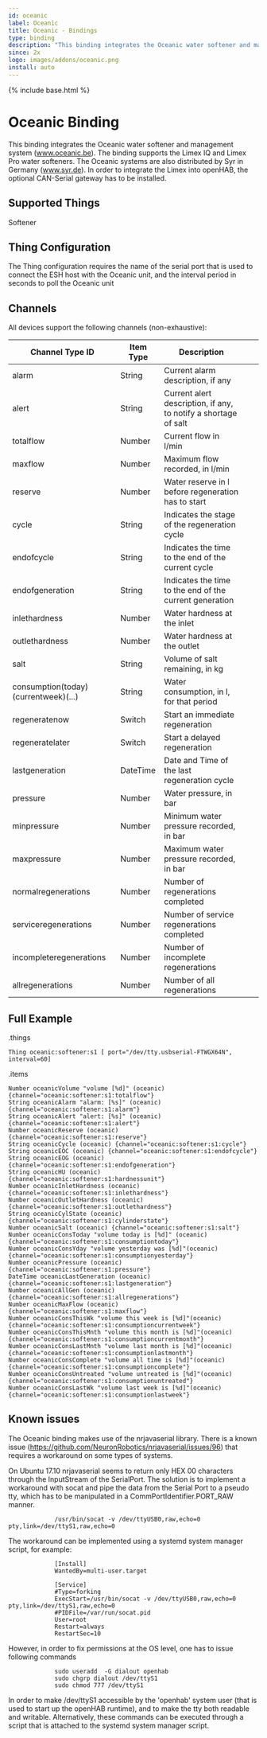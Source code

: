 ```yaml
---
id: oceanic
label: Oceanic
title: Oceanic - Bindings
type: binding
description: "This binding integrates the Oceanic water softener and management system (www.oceanic.be)."
since: 2x
logo: images/addons/oceanic.png
install: auto
---
```


<!-- Attention authors: Do not edit directly. Please add your changes to the appropriate source repository -->

{% include base.html %}

# Oceanic Binding

This binding integrates the Oceanic water softener and management system (www.oceanic.be).
The binding supports the Limex IQ and Limex Pro water softeners.
The Oceanic systems are also distributed by Syr in Germany (www.syr.de).
In order to integrate the Limex into openHAB, the optional CAN-Serial gateway has to be installed.

## Supported Things

Softener

## Thing Configuration

The Thing configuration requires the name of the serial port that is used to connect the ESH host with the Oceanic unit, and the interval period in seconds to poll the Oceanic unit

## Channels

All devices support the following channels (non-exhaustive):

| Channel Type ID                      | Item Type | Description                                                     |   |   |
|--------------------------------------|-----------|-----------------------------------------------------------------|---|---|
| alarm                                | String    | Current alarm description, if any                               |   |   |
| alert                                | String    | Current alert description, if any, to notify a shortage of salt |   |   |
| totalflow                            | Number    | Current flow in l/min                                           |   |   |
| maxflow                              | Number    | Maximum flow recorded, in l/min                                 |   |   |
| reserve                              | Number    | Water reserve in l before regeneration has to start             |   |   |
| cycle                                | String    | Indicates the stage of the regeneration cycle                   |   |   |
| endofcycle                           | String    | Indicates the time to the end of the current cycle              |   |   |
| endofgeneration                      | String    | Indicates the time to the end of the current generation         |   |   |
| inlethardness                        | Number    | Water hardness at the inlet                                     |   |   |
| outlethardness                       | Number    | Water hardness at the outlet                                    |   |   |
| salt                                 | String    | Volume of salt remaining, in kg                                 |   |   |
| consumption(today)(currentweek)(...) | String    | Water consumption, in l, for that period                        |   |   |
| regeneratenow                        | Switch    | Start an immediate regeneration                                 |   |   |
| regeneratelater                      | Switch    | Start a delayed regeneration                                    |   |   |
| lastgeneration                       | DateTime  | Date and Time of the last regeneration cycle                    |   |   |
| pressure                             | Number    | Water pressure, in bar                                          |   |   |
| minpressure                          | Number    | Minimum water pressure recorded, in bar                         |   |   |
| maxpressure                          | Number    | Maximum water pressure recorded, in bar                         |   |   |
| normalregenerations                  | Number    | Number of regenerations completed                               |   |   |
| serviceregenerations                 | Number    | Number of service regenerations completed                       |   |   |
| incompleteregenerations              | Number    | Number of incomplete regenerations                              |   |   |
| allregenerations                     | Number    | Number of all regenerations                                     |   |   |

## Full Example

.things

```
Thing oceanic:softener:s1 [ port="/dev/tty.usbserial-FTWGX64N", interval=60]
```

.items

```
Number oceanicVolume "volume [%d]" (oceanic) {channel="oceanic:softener:s1:totalflow"}
String oceanicAlarm "alarm: [%s]" (oceanic) {channel="oceanic:softener:s1:alarm"}
String oceanicAlert "alert: [%s]" (oceanic) {channel="oceanic:softener:s1:alert"}
Number oceanicReserve (oceanic) {channel="oceanic:softener:s1:reserve"}
String oceanicCycle (oceanic) {channel="oceanic:softener:s1:cycle"}
String oceanicEOC (oceanic) {channel="oceanic:softener:s1:endofcycle"}
String oceanicEOG (oceanic) {channel="oceanic:softener:s1:endofgeneration"}
String oceanicHU (oceanic) {channel="oceanic:softener:s1:hardnessunit"}
Number oceanicInletHardness (oceanic) {channel="oceanic:softener:s1:inlethardness"}
Number oceanicOutletHardness (oceanic) {channel="oceanic:softener:s1:outlethardness"}
String oceanicCylState (oceanic) {channel="oceanic:softener:s1:cylinderstate"}
Number oceanicSalt (oceanic) {channel="oceanic:softener:s1:salt"}
Number oceanicConsToday "volume today is [%d]" (oceanic) {channel="oceanic:softener:s1:consumptiontoday"}
Number oceanicConsYday "volume yesterday was [%d]"(oceanic) {channel="oceanic:softener:s1:consumptionyesterday"}
Number oceanicPressure (oceanic) {channel="oceanic:softener:s1:pressure"}
DateTime oceanicLastGeneration (oceanic) {channel="oceanic:softener:s1:lastgeneration"}
Number oceanicAllGen (oceanic) {channel="oceanic:softener:s1:allregenerations"}
Number oceanicMaxFlow (oceanic) {channel="oceanic:softener:s1:maxflow"}
Number oceanicConsThisWk "volume this week is [%d]"(oceanic) {channel="oceanic:softener:s1:consumptioncurrentweek"}
Number oceanicConsThisMnth "volume this month is [%d]"(oceanic) {channel="oceanic:softener:s1:consumptioncurrentmonth"}
Number oceanicConsLastMnth "volume last month is [%d]"(oceanic) {channel="oceanic:softener:s1:consumptionlastmonth"}
Number oceanicConsComplete "volume all time is [%d]"(oceanic) {channel="oceanic:softener:s1:consumptioncomplete"}
Number oceanicConsUntreated "volume untreated is [%d]"(oceanic) {channel="oceanic:softener:s1:consumptionuntreated"}
Number oceanicConsLastWk "volume last week is [%d]"(oceanic) {channel="oceanic:softener:s1:consumptionlastweek"}
```

## Known issues

The Oceanic binding makes use of the nrjavaserial library.
There is a known issue (<https://github.com/NeuronRobotics/nrjavaserial/issues/96>) that requires a workaround on some types of systems.

On Ubuntu 17.10 nrjavaserial seems to return only HEX 00 characters through the InputStream of the SerialPort.
The solution is to implement a workaround with socat and pipe the data from the Serial Port to a pseudo tty, which has to be manipulated in a CommPortIdentifier.PORT_RAW manner.

```
             /usr/bin/socat -v /dev/ttyUSB0,raw,echo=0 pty,link=/dev/ttyS1,raw,echo=0
```         
The workaround can be implemented using a systemd system manager script, for example:

```
             [Install]
             WantedBy=multi-user.target   

             [Service]
             #Type=forking
             ExecStart=/usr/bin/socat -v /dev/ttyUSB0,raw,echo=0 pty,link=/dev/ttyS1,raw,echo=0
             #PIDFile=/var/run/socat.pid
             User=root
             Restart=always
             RestartSec=10             
```

However, in order to fix permissions at the OS level, one has to issue following commands

```
             sudo useradd  -G dialout openhab
             sudo chgrp dialout /dev/ttyS1
             sudo chmod 777 /dev/ttyS1        
```

In order to make /dev/ttyS1 accessible by the 'openhab' system user (that is used to start up the openHAB runtime), and to make the tty both readable and writable.
Alternatively, these commands can be executed through a script that is attached to the systemd system manager script.
